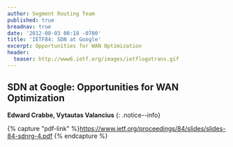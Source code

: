 ```yaml
---
author: Segment Routing Team
published: true
breadnav: true
date: '2012-08-03 00:18 -0700'
title: 'IETF84: SDN at Google'
excerpt: Opportunities for WAN Optimization
header:
  teaser: http://www6.ietf.org/images/ietflogotrans.gif
---
```


## SDN at Google: Opportunities for WAN Optimization

**Edward Crabbe, Vytautas Valancius**
{: .notice--info}  

{% capture "pdf-link" %}https://www.ietf.org/proceedings/84/slides/slides-84-sdnrg-4.pdf {% endcapture %}

<script src="{{ '/assets/js/pdfobject.min.js' | relative_url }}"></script>
<div class="fitvidsignore" id="pdf"></div>
<script>PDFObject.embed(" {{ pdf-link }} ", "#pdf", {height: "21.5em", width: "31.3em"});</script>
